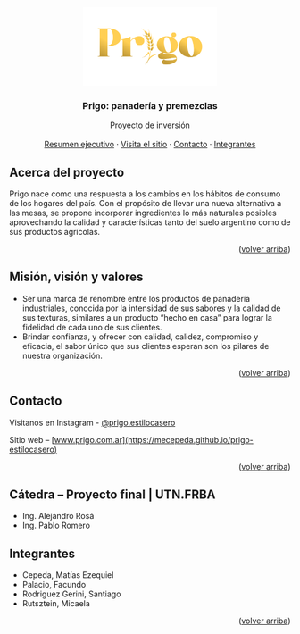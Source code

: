 <div id="top"></div>
<!--
*** Thanks for checking out the Best-README-Template. If you have a suggestion
*** that would make this better, please fork the repo and create a pull request
*** or simply open an issue with the tag "enhancement".
*** Don't forget to give the project a star!
*** Thanks again! Now go create something AMAZING! :D
-->



<!-- PROJECT SHIELDS -->
<!--
*** I'm using markdown "reference style" links for readability.
*** Reference links are enclosed in brackets [ ] instead of parentheses ( ).
*** See the bottom of this document for the declaration of the reference variables
*** for contributors-url, forks-url, etc. This is an optional, concise syntax you may use.
*** https://www.markdownguide.org/basic-syntax/#reference-style-links
-->


<!-- PROJECT LOGO -->
<br />
<div align="center">
  <a href="https://mecepeda.github.io/prigo-estilocasero/">
    <img src="prigo-website/src/assets/images/prigo-logo-banner.png" alt="Logo" width="240" height="auto">
  </a>

<h3 align="center">Prigo: panadería y premezclas</h3>

  <p align="center">
    Proyecto de inversión
    <br />
    <br />
    <a href="https://drive.google.com/file/d/1PLDeBOdSIlyrEh0oqoMjwC94PaO_JVxa/view?usp=sharing">Resumen ejecutivo</a>
    ·
    <a href="https://mecepeda.github.io/prigo-estilocasero/">Visita el sitio</a>
    ·
    <a href="#contacto">Contacto</a>
    ·
    <a href="#integrantes">Integrantes</a>
  </p>
</div>



<!-- ABOUT THE PROJECT -->
## Acerca del proyecto

Prigo nace como una respuesta a los cambios en los hábitos de consumo de los hogares del país. Con el propósito de llevar una nueva alternativa a las mesas, se propone incorporar ingredientes lo más naturales posibles aprovechando la calidad y características tanto del suelo argentino como de sus productos agrícolas.

<p align="right">(<a href="#top">volver arriba</a>)</p>

## Misión, visión y valores

* Ser una marca de renombre entre los productos de panadería industriales, conocida por la intensidad de sus sabores y la calidad de sus texturas, similares a un producto “hecho en casa” para lograr la fidelidad de cada uno de sus clientes.
* Brindar confianza, y ofrecer con calidad, calidez, compromiso y eficacia, el sabor único que sus clientes esperan son los pilares de nuestra organización.

<p align="right">(<a href="#top">volver arriba</a>)</p>

<!-- CONTACT -->
## Contacto

Visitanos en Instagram - [@prigo.estilocasero](https://instagram.com/prigo.estilocasero)

Sitio web – [www.prigo.com.ar](https://mecepeda.github.io/prigo-estilocasero)

<p align="right">(<a href="#top">volver arriba</a>)</p>


## Cátedra – Proyecto final | UTN.FRBA

* Ing. Alejandro Rosá
* Ing. Pablo Romero


<!-- ACKNOWLEDGMENTS -->
## Integrantes

* Cepeda, Matías Ezequiel
* Palacio, Facundo
* Rodriguez Gerini, Santiago
* Rutsztein, Micaela

<p align="right">(<a href="#top">volver arriba</a>)</p>



<!-- MARKDOWN LINKS & IMAGES -->
<!-- https://www.markdownguide.org/basic-syntax/#reference-style-links -->
[contributors-shield]: https://img.shields.io/github/contributors/github_username/repo_name.svg?style=for-the-badge
[contributors-url]: https://github.com/github_username/repo_name/graphs/contributors
[forks-shield]: https://img.shields.io/github/forks/github_username/repo_name.svg?style=for-the-badge
[forks-url]: https://github.com/github_username/repo_name/network/members
[stars-shield]: https://img.shields.io/github/stars/github_username/repo_name.svg?style=for-the-badge
[stars-url]: https://github.com/github_username/repo_name/stargazers
[issues-shield]: https://img.shields.io/github/issues/github_username/repo_name.svg?style=for-the-badge
[issues-url]: https://github.com/github_username/repo_name/issues
[license-shield]: https://img.shields.io/github/license/github_username/repo_name.svg?style=for-the-badge
[license-url]: https://github.com/github_username/repo_name/blob/master/LICENSE.txt
[linkedin-shield]: https://img.shields.io/badge/-LinkedIn-black.svg?style=for-the-badge&logo=linkedin&colorB=555
[linkedin-url]: https://linkedin.com/in/linkedin_username
[product-screenshot]: images/screenshot.png
